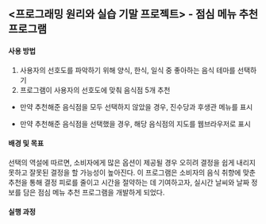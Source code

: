 ## <프로그래밍 원리와 실습 기말 프로젝트> - 점심 메뉴 추천 프로그램


#### 사용 방법
1. 사용자의 선호도를 파악하기 위해 양식, 한식, 일식 중 좋아하는 음식 테마를 선택하기
2. 프로그램이 사용자의 선호도에 맞춰 음식점 5개 추천

* 만약 추천해준 음식점을 모두 선택하지 않았을 경우, 진수당과 후생관 메뉴를 표시

* 만약 추천해준 음식점을 선택했을 경우, 해당 음식점의 지도를 웹브라우저로 표시

#### 배경 및 목표
선택의 역설에 따르면, 소비자에게 많은 옵션이 제공될 경우 오히려 결정을 쉽게 내리지 못하고 잘못된 결정을 할 가능성이 높아진다. 이 프로그램은 소비자의 음식 취향에 맞춘 추천을 통해 결정 피로를 줄이고 시간을 절약하는 데 기여하고자, 실시간 날씨와 날짜 정보를 담은 점심 메뉴 추천 프로그램을 개발하게 되었다.

#### 실행 과정

